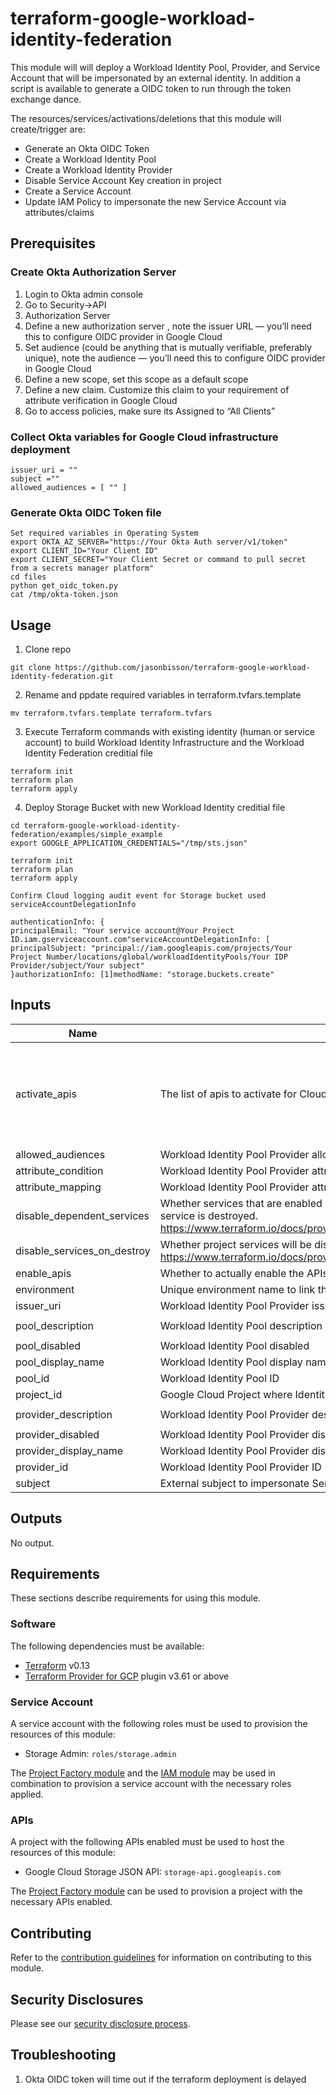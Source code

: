 # terraform-google-workload-identity-federation

This module will will deploy a Workload Identity Pool, Provider, and Service Account that will be impersonated by an external identity. In addition a script is available to generate a OIDC token to run through the token exchange dance.

The resources/services/activations/deletions that this module will create/trigger are:
- Generate an Okta OIDC Token 
- Create a Workload Identity Pool
- Create a Workload Identity Provider
- Disable Service Account Key creation in project
- Create a Service Account 
- Update IAM Policy to impersonate the new Service Account via attributes/claims

## Prerequisites

### Create Okta Authorization Server
1. Login to Okta admin console
2. Go to Security->API
3. Authorization Server
4. Define a new authorization server , note the issuer URL — you’ll need this to configure OIDC provider in Google Cloud
5. Set audience (could be anything that is mutually verifiable, preferably unique), note the audience — you’ll need this to configure OIDC provider in Google Cloud
6. Define a new scope, set this scope as a default scope
7. Define a new claim. Customize this claim to your requirement of attribute verification in Google Cloud
8. Go to access policies, make sure its Assigned to “All Clients”

### Collect Okta variables for Google Cloud infrastructure deployment
```
issuer_uri = ""
subject =""
allowed_audiences = [ "" ]
```

### Generate Okta OIDC Token file
```
Set required variables in Operating System
export OKTA_AZ_SERVER="https://Your Okta Auth server/v1/token"
export CLIENT_ID="Your Client ID"
export CLIENT_SECRET="Your Client Secret or command to pull secret from a secrets manager platform"
cd files
python get_oidc_token.py
cat /tmp/okta-token.json
```

## Usage
1. Clone repo
```
git clone https://github.com/jasonbisson/terraform-google-workload-identity-federation.git

```

2. Rename and ppdate required variables in terraform.tvfars.template 
```
mv terraform.tvfars.template terraform.tvfars
```
3. Execute Terraform commands with existing identity (human or service account) to build Workload Identity Infrastructure and the Workload Identity Federation creditial file
```
terraform init
terraform plan
terraform apply
```
4. Deploy Storage Bucket with new Workload Identity creditial file
```
cd terraform-google-workload-identity-federation/examples/simple_example
export GOOGLE_APPLICATION_CREDENTIALS="/tmp/sts.json"

terraform init
terraform plan
terraform apply

Confirm Cloud logging audit event for Storage bucket used serviceAccountDelegationInfo

authenticationInfo: {
principalEmail: "Your service account@Your Project ID.iam.gserviceaccount.com"serviceAccountDelegationInfo: [
principalSubject: "principal://iam.googleapis.com/projects/Your Project Number/locations/global/workloadIdentityPools/Your IDP Provider/subject/Your subject"
}authorizationInfo: [1]methodName: "storage.buckets.create"
```


<!-- BEGINNING OF PRE-COMMIT-TERRAFORM DOCS HOOK -->
## Inputs

| Name | Description | Type | Default | Required |
|------|-------------|------|---------|:--------:|
| activate\_apis | The list of apis to activate for Cloud Function | `list(string)` | <pre>[<br>  "sts.googleapis.com",<br>  "iamcredentials.googleapis.com",<br>  "cloudresourcemanager.googleapis.com",<br>  "iam.googleapis.com"<br>]</pre> | no |
| allowed\_audiences | Workload Identity Pool Provider allowed audiences | `list(string)` | `[]` | no |
| attribute\_condition | Workload Identity Pool Provider attribute condition expression | `string` | `null` | no |
| attribute\_mapping | Workload Identity Pool Provider attribute mapping | `map(any)` | n/a | yes |
| disable\_dependent\_services | Whether services that are enabled and which depend on this service should also be disabled when this service is destroyed. https://www.terraform.io/docs/providers/google/r/google_project_service.html#disable_dependent_services | `string` | `"false"` | no |
| disable\_services\_on\_destroy | Whether project services will be disabled when the resources are destroyed. https://www.terraform.io/docs/providers/google/r/google_project_service.html#disable_on_destroy | `string` | `"false"` | no |
| enable\_apis | Whether to actually enable the APIs. If false, this module is a no-op. | `string` | `"true"` | no |
| environment | Unique environment name to link the deployment together | `any` | n/a | yes |
| issuer\_uri | Workload Identity Pool Provider issuer URL | `string` | n/a | yes |
| pool\_description | Workload Identity Pool description | `string` | `"Workload Identity Pool managed by Terraform"` | no |
| pool\_disabled | Workload Identity Pool disabled | `bool` | `false` | no |
| pool\_display\_name | Workload Identity Pool display name | `string` | `null` | no |
| pool\_id | Workload Identity Pool ID | `string` | n/a | yes |
| project\_id | Google Cloud Project where Identity pool will be deployed | `any` | n/a | yes |
| provider\_description | Workload Identity Pool Provider description | `string` | `"Workload Identity Pool Provider managed by Terraform"` | no |
| provider\_disabled | Workload Identity Pool Provider disabled | `bool` | `false` | no |
| provider\_display\_name | Workload Identity Pool Provider display name | `string` | `null` | no |
| provider\_id | Workload Identity Pool Provider ID | `string` | n/a | yes |
| subject | External subject to impersonate Service Account | `string` | n/a | yes |

## Outputs

No output.

<!-- END OF PRE-COMMIT-TERRAFORM DOCS HOOK -->

## Requirements

These sections describe requirements for using this module.

### Software

The following dependencies must be available:

- [Terraform][terraform] v0.13
- [Terraform Provider for GCP][terraform-provider-gcp] plugin v3.61 or above

### Service Account

A service account with the following roles must be used to provision
the resources of this module:

- Storage Admin: `roles/storage.admin`

The [Project Factory module][project-factory-module] and the
[IAM module][iam-module] may be used in combination to provision a
service account with the necessary roles applied.

### APIs

A project with the following APIs enabled must be used to host the
resources of this module:

- Google Cloud Storage JSON API: `storage-api.googleapis.com`

The [Project Factory module][project-factory-module] can be used to
provision a project with the necessary APIs enabled.

## Contributing

Refer to the [contribution guidelines](./CONTRIBUTING.md) for
information on contributing to this module.

[iam-module]: https://registry.terraform.io/modules/terraform-google-modules/iam/google
[project-factory-module]: https://registry.terraform.io/modules/terraform-google-modules/project-factory/google
[terraform-provider-gcp]: https://www.terraform.io/docs/providers/google/index.html
[terraform]: https://www.terraform.io/downloads.html

## Security Disclosures

Please see our [security disclosure process](./SECURITY.md).

## Troubleshooting 

1. Okta OIDC token will time out if the terraform deployment is delayed

